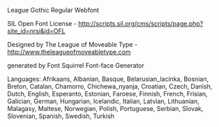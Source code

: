 League Gothic Regular Webfont

SIL Open Font License - http://scripts.sil.org/cms/scripts/page.php?site_id=nrsi&id=OFL

Designed by The League of Moveable Type - http://www.theleagueofmoveabletype.com

generated by Font Squirrel Font-face Generator

Languages:	Afrikaans, Albanian, Basque, Belarusian_lacinka, Bosnian, Breton, Catalan, Chamorro, Chichewa_nyanja, 
Croatian, Czech, Danish, Dutch, English, Esperanto, Estonian, Faroese, Finnish, French, Frisian, Galician, German, 
Hungarian, Icelandic, Italian, Latvian, Lithuanian, Malagasy, Maltese, Norwegian, Polish, Portuguese, Serbian, Slovak, 
Slovenian, Spanish, Swedish, Turkish
